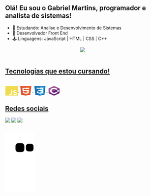 ## Olá! Eu sou o Gabriel Martins, programador e analista de sistemas!

- 🌱 Estudando: Analise e Desenvolvimento de Sistemas
- 👯 Desenvolvedor Front End
- 🕹 Linguagens: JavaScript | HTML | CSS | C++ 

<div align="Center">
  <a href="https://github.com/GabrielMartinsFerreira">
  <img height="180em" src="https://github-readme-stats.vercel.app/api?username=GabrielMartinsFerreira&show_icons=true&theme=radical&include_all_commits=true&count_private=true"/>
</div><br/>

## Tecnologias que estou cursando!

<div style="display: inline_block"><br>
  <img align="center" alt="GG-Js" height="32" width="42" src="https://raw.githubusercontent.com/devicons/devicon/master/icons/javascript/javascript-plain.svg">
  <img align="center" alt="GG-HTML" height="32" width="42" src="https://raw.githubusercontent.com/devicons/devicon/master/icons/html5/html5-original.svg">
  <img align="center" alt="GG-CSS" height="32" width="42" src="https://raw.githubusercontent.com/devicons/devicon/master/icons/css3/css3-original.svg">
  <img align="center" alt="GG-Csharp" height="32" width="42" src="https://raw.githubusercontent.com/devicons/devicon/master/icons/csharp/csharp-original.svg"> 
</div>

## Redes sociais

<div> 
  <a href="https://instagram.com/gg_martins20" target="_blank"><img src="https://img.shields.io/badge/-Instagram-%23E4405F?style=for-the-badge&logo=instagram&logoColor=white" target="_blank"></a>
  <a href = "mailto:gabrielmf2013@gmail.com"><img src="https://img.shields.io/badge/-Gmail-%23333?style=for-the-badge&logo=gmail&logoColor=white" target="_blank"></a>
  <a href="https://www.linkedin.com/in/gabriel-martins-002a94220" target="_blank"><img src="https://img.shields.io/badge/-LinkedIn-%230077B5?style=for-the-badge&logo=linkedin&logoColor=white" target="_blank"></a> 
  
  ##
 
  ![Snake animation](https://github.com/GabrielMartinsFerreira/GabrielMartinsFerreira/blob/output/github-contribution-grid-snake.svg)
 
</div>
